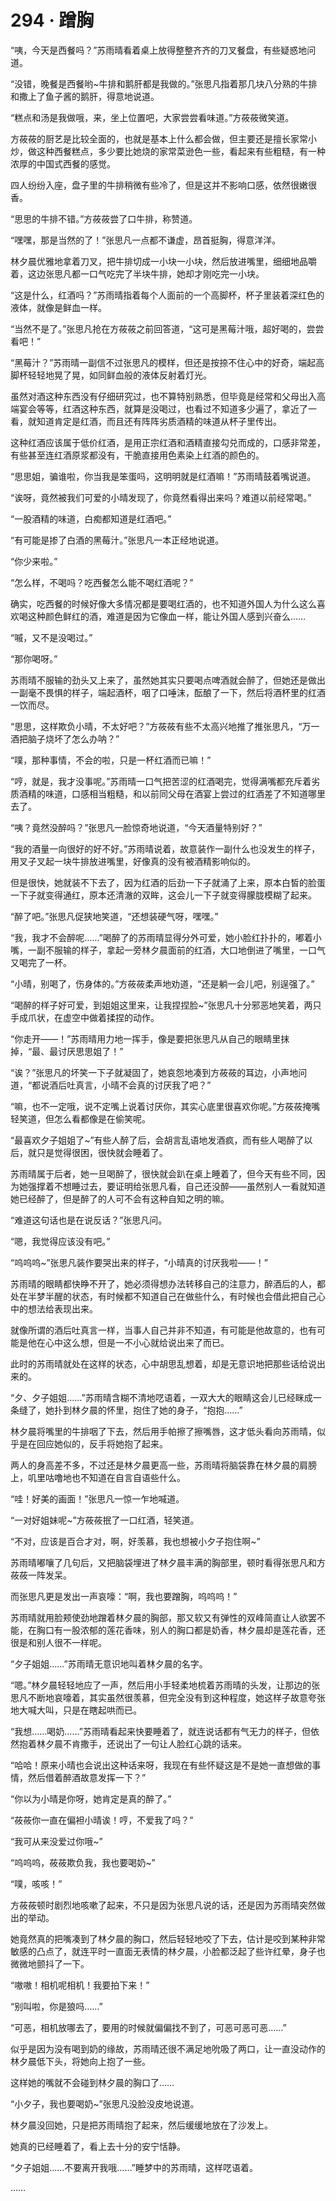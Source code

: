 # 294 · 蹭胸

“咦，今天是西餐吗？”苏雨晴看着桌上放得整整齐齐的刀叉餐盘，有些疑惑地问道。

“没错，晚餐是西餐哟~牛排和鹅肝都是我做的。”张思凡指着那几块八分熟的牛排和撒上了鱼子酱的鹅肝，得意地说道。

“糕点和汤是我做哦，来，坐上位置吧，大家尝尝看味道。”方莜莜微笑道。

方莜莜的厨艺是比较全面的，也就是基本上什么都会做，但主要还是擅长家常小炒，做这种西餐糕点，多少要比她烧的家常菜逊色一些，看起来有些粗糙，有一种浓厚的中国式西餐的感觉。

四人纷纷入座，盘子里的牛排稍微有些冷了，但是这并不影响口感，依然很嫩很香。

“思思的牛排不错。”方莜莜尝了口牛排，称赞道。

“嘿嘿，那是当然的了！”张思凡一点都不谦虚，昂首挺胸，得意洋洋。

林夕晨优雅地拿着刀叉，把牛排切成一小块一小块，然后放进嘴里，细细地品嚼着，这边张思凡都一口气吃完了半块牛排，她却才刚吃完一小块。

“这是什么，红酒吗？”苏雨晴指着每个人面前的一个高脚杯，杯子里装着深红色的液体，就像是鲜血一样。

“当然不是了。”张思凡抢在方莜莜之前回答道，“这可是黑莓汁哦，超好喝的，尝尝看吧！”

“黑莓汁？”苏雨晴一副信不过张思凡的模样，但还是按捺不住心中的好奇，端起高脚杯轻轻地晃了晃，如同鲜血般的液体反射着灯光。

虽然对酒这种东西没有仔细研究过，也不算特别熟悉，但毕竟是经常和父母出入高端宴会等等，红酒这种东西，就算是没喝过，也看过不知道多少遍了，拿近了一看，就知道肯定是红酒，而且还有阵阵劣质酒精的味道从杯子里传出。

这种红酒应该属于低价红酒，是用正宗红酒和酒精直接勾兑而成的，口感非常差，有些甚至连红酒原浆都没有，干脆直接用色素染上红酒的颜色的。

“思思姐，骗谁啦，你当我是笨蛋吗，这明明就是红酒嘛！”苏雨晴鼓着嘴说道。

“诶呀，竟然被我们可爱的小晴发现了，你竟然看得出来吗？难道以前经常喝。”

“一股酒精的味道，白痴都知道是红酒吧。”

“有可能是掺了白酒的黑莓汁。”张思凡一本正经地说道。

“你少来啦。”

“怎么样，不喝吗？吃西餐怎么能不喝红酒呢？”

确实，吃西餐的时候好像大多情况都是要喝红酒的，也不知道外国人为什么这么喜欢喝这种颜色鲜红的酒，难道是因为它像血一样，能让外国人感到兴奋么……

“嘁，又不是没喝过。”

“那你喝呀。”

苏雨晴不服输的劲头又上来了，虽然她其实只要喝点啤酒就会醉了，但她还是做出一副毫不畏惧的样子，端起酒杯，咽了口唾沫，酝酿了一下，然后将酒杯里的红酒一饮而尽。

“思思，这样欺负小晴，不太好吧？”方莜莜有些不太高兴地推了推张思凡，“万一酒把脑子烧坏了怎么办呐？”

“噗，那种事情，不会的啦，只是一杯红酒而已嘛！”

“哼，就是，我才没事呢。”苏雨晴一口气把苦涩的红酒喝完，觉得满嘴都充斥着劣质酒精的味道，口感相当粗糙，和以前同父母在酒宴上尝过的红酒差了不知道哪里去了。

“咦？竟然没醉吗？”张思凡一脸惊奇地说道，“今天酒量特别好？”

“我的酒量一向很好的好不好。”苏雨晴说着，故意装作一副什么也没发生的样子，用叉子叉起一块牛排放进嘴里，好像真的没有被酒精影响似的。

但是很快，她就装不下去了，因为红酒的后劲一下子就涌了上来，原本白皙的脸蛋一下子就变得通红，原本还清澈的双眸，这会儿一下子就变得朦胧模糊了起来。

“醉了吧。”张思凡促狭地笑道，“还想装硬气呀，嘿嘿。”

“我，我才不会醉呢……”喝醉了的苏雨晴显得分外可爱，她小脸红扑扑的，嘟着小嘴，一副不服输的样子，拿起一旁林夕晨面前的红酒，大口地倒进了嘴里，一口气又喝完了一杯。

“小晴，别喝了，伤身体的。”方莜莜柔声地劝道，“还是躺一会儿吧，别逞强了。”

“喝醉的样子好可爱，到姐姐这里来，让我捏捏脸~”张思凡十分邪恶地笑着，两只手成爪状，在虚空中做着揉捏的动作。

“你走开——！”苏雨晴用力地一挥手，像是要把张思凡从自己的眼睛里抹掉，“最、最讨厌思思姐了！”

“诶？”张思凡的坏笑一下子就凝固了，她哀怨地凑到方莜莜的耳边，小声地问道，“都说酒后吐真言，小晴不会真的讨厌我了吧？”

“嘛，也不一定哦，说不定嘴上说着讨厌你，其实心底里很喜欢你呢。”方莜莜掩嘴轻笑道，但怎么看都像是在偷笑呢。

“最喜欢夕子姐姐了~”有些人醉了后，会胡言乱语地发酒疯，而有些人喝醉了以后，就只是觉得很困，很快就会睡着了。

苏雨晴属于后者，她一旦喝醉了，很快就会趴在桌上睡着了，但今天有些不同，因为她强撑着不想睡过去，要证明给张思凡看，自己还没醉——虽然别人一看就知道她已经醉了，但是醉了的人可不会有这种自知之明的嘛。

“难道这句话也是在说反话？”张思凡问。

“嗯，我觉得应该没有吧。”

“呜呜呜~”张思凡装作要哭出来的样子，“小晴真的讨厌我啦——！”

苏雨晴的眼睛都快睁不开了，她必须得想办法转移自己的注意力，醉酒后的人，都处在半梦半醒的状态，有时候都不知道自己在做些什么，有时候也会借此把自己心中的想法给表现出来。

就像所谓的酒后吐真言一样，当事人自己并非不知道，有可能是他故意的，也有可能是他在心中这么想，但是一不小心就给说出来了而已。

此时的苏雨晴就处在这样的状态，心中胡思乱想着，却是无意识地把那些话给说出来的。

“夕、夕子姐姐……”苏雨晴含糊不清地呓语着，一双大大的眼睛这会儿已经眯成一条缝了，她扑到林夕晨的怀里，抱住了她的身子，“抱抱……”

林夕晨将嘴里的牛排咽了下去，然后用手帕擦了擦嘴唇，这才低头看向苏雨晴，似乎是在回应她似的，反手将她抱了起来。

两人的身高差不多，不过还是林夕晨更高一些，苏雨晴将脑袋靠在林夕晨的肩膀上，叽里咕噜地也不知道在自言自语些什么。

“哇！好美的画面！”张思凡一惊一乍地喊道。

“一对好姐妹呢~”方莜莜抿了一口红酒，轻笑道。

“不对，应该是百合才对，啊，好羡慕，我也想被小夕子抱住啊~”

苏雨晴嘟嚷了几句后，又把脑袋埋进了林夕晨丰满的胸部里，顿时看得张思凡和方莜莜一阵发呆。

而张思凡更是发出一声哀嚎：“啊，我也要蹭胸，呜呜呜！”

苏雨晴就用脸颊使劲地蹭着林夕晨的胸部，那又软又有弹性的双峰简直让人欲罢不能，在胸口有一股浓郁的莲花香味，别人的胸口都是奶香，林夕晨却是莲花香，还很是和别人很不一样呢。

“夕子姐姐……”苏雨晴无意识地叫着林夕晨的名字。

“嗯。”林夕晨轻轻地应了一声，然后用小手轻柔地梳着苏雨晴的头发，让那边的张思凡不断地哀嚎着，其实虽然很羡慕，但完全没有到这种程度，她这样子故意夸张地大喊大叫，只是在瞎起哄而已。

“我想……喝奶……”苏雨晴看起来快要睡着了，就连说话都有气无力的样子，但依然抱着林夕晨不肯撒手，还说出了一句让人脸红心跳的话来。

“哈哈！原来小晴也会说出这种话来呀，我现在有些怀疑这是不是她一直想做的事情，然后借着醉酒故意发挥一下？”

“你以为小晴是你呀，她肯定是真的醉了。”

“莜莜你一直在偏袒小晴诶！哼，不爱我了吗？”

“我可从来没爱过你哦~”

“呜呜呜，莜莜欺负我，我也要喝奶~”

“噗，咳咳！”

方莜莜顿时剧烈地咳嗽了起来，不只是因为张思凡说的话，还是因为苏雨晴突然做出的举动。

她竟然真的把嘴凑到了林夕晨的胸口，然后轻轻地咬了下去，估计是咬到某种非常敏感的凸点了，就连平时一直面无表情的林夕晨，小脸都泛起了些许红晕，身子也微微地颤抖了一下。

“嗷嗷！相机呢相机！我要拍下来！”

“别叫啦，你是狼吗……”

“可恶，相机放哪去了，要用的时候就偏偏找不到了，可恶可恶可恶……”

似乎是因为没有喝到奶的缘故，苏雨晴还很不满足地吮吸了两口，让一直没动作的林夕晨低下头，将她向上抱了一些。

这样她的嘴就不会碰到林夕晨的胸口了……

“小夕子，我也要喝奶~”张思凡没脸没皮地说道。

林夕晨没回她，只是把苏雨晴抱了起来，然后缓缓地放在了沙发上。

她真的已经睡着了，看上去十分的安宁恬静。

“夕子姐姐……不要离开我哦……”睡梦中的苏雨晴，这样呓语着。

……
